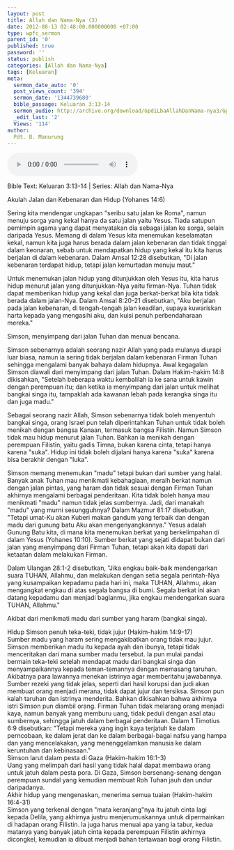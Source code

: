 ```yaml
---
layout: post
title: Allah dan Nama-Nya (3)
date: 2012-08-13 02:48:00.000000000 +07:00
type: wpfc_sermon
parent_id: '0'
published: true
password: ''
status: publish
categories: [Allah dan Nama-Nya]
tags: [Keluaran]
meta:
  sermon_date_auto: '0'
  post_views_count: '394'
  sermon_date: '1344739680'
  bible_passage: Keluaran 3:13-14
  sermon_audio: http://archive.org/download/GpdiLbaAllahDanNama-nya3/GpdiLbaAllahDanNama-nya3.mp3
  _edit_last: '2'
  Views: '114'
author:
  Pdt. B. Manurung
---
```

<audio controls><source src="http://archive.org/download/GpdiLbaAllahDanNama-nya3/GpdiLbaAllahDanNama-nya3.mp3"></audio><br />
<p>Bible Text: Keluaran 3:13-14 | Series: Allah dan Nama-Nya</p>
<p>Akulah Jalan dan Kebenaran dan Hidup (Yohanes 14:6)</p>
<p>Sering kita mendengar ungkapan "seribu satu jalan ke Roma", namun menuju sorga yang kekal hanya da satu jalan yaitu Yesus. Tiada satupun pemimpin agama yang dapat menyatakan dia sebagai jalan ke sorga, selain daripada Yesus. Memang di dalam Yesus kita menemukan keselamatan kekal, namun kita juga harus berada dalam jalan kebenaran dan tidak tinggal dalam keonaran, sebab untuk mendapatkan hidup yang kekal itu kita harus berjalan di dalam kebenaran. Dalam Amsal 12:28 disebutkan, "Di jalan kebenaran terdapat hidup, tetapi jalan kemurtadan menuju maut."</p>
<p>Untuk menemukan jalan hidup yang ditunjukkan oleh Yesus itu, kita harus hidup menurut jalan yang ditunjukkan-Nya yaitu firman-Nya. Tuhan tidak dapat memberikan hidup yang kekal dan juga berkat-berkat bila kita tidak berada dalam jalan-Nya. Dalam Amsal 8:20-21 disebutkan, "Aku berjalan pada jalan kebenaran, di tengah-tengah jalan keadilan, supaya kuwariskan harta kepada yang mengasihi aku, dan kuisi penuh perbendaharaan mereka."</p>
<p>Simson, menyimpang dari jalan Tuhan dan menuai bencana.</p>
<p>Simson sebenarnya adalah seorang nazir Allah yang pada mulanya diurapi luar biasa, namun ia sering tidak berjalan dalam kebenaran Firman Tuhan sehingga mengalami banyak bahaya dalam hidupnya. Awal kegagalan Simson diawali dari menyimpang dari jalan Tuhan. Dalam Hakim-hakim 14:8 dikisahkan, "Setelah beberapa waktu kembalilah ia ke sana untuk kawin dengan perempuan itu; dan ketika ia menyimpang dari jalan untuk melihat bangkai singa itu, tampaklah ada kawanan lebah pada kerangka singa itu dan juga madu."</p>
<p>Sebagai seorang nazir Allah, Simson sebenarnya tidak boleh menyentuh bangkai singa, orang Israel pun telah diperintahkan Tuhan untuk tidak boleh menikah dengan bangsa Kanaan, termasuk bangsa Filistin. Namun Simson tidak mau hidup menurut jalan Tuhan. Bahkan ia menikah dengan perempuan Filistin, yaitu gadis Timna, bukan karena cinta, tetapi hanya karena "suka". Hidup ini tidak boleh dijalani hanya karena "suka" karena bisa berakhir dengan "luka".</p>
<p>Simson memang menemukan "madu" tetapi bukan dari sumber yang halal. Banyak anak Tuhan mau menikmati kebahagiaan, meraih berkat namun dengan jalan pintas, yang haram dan tidak sesuai dengan Firman Tuhan akhirnya mengalami berbagai penderitaan. Kita tidak boleh hanya mau menikmati "madu" namun tidak jelas sumbernya. Jadi, dari manakah "madu" yang murni sesungguhnya? Dalam Mazmur 81:17 disebutkan, "Tetapi umat-Ku akan Kuberi makan gandum yang terbaik dan dengan madu dari gunung batu Aku akan mengenyangkannya." Yesus adalah Gunung Batu kita, di mana kita menemukan berkat yang berkelimpahan di dalam Yesus (Yohanes 10:10). Sumber berkat yang sejati didapat bukan dari jalan yang menyimpang dari Firman Tuhan, tetapi akan kita dapati dari ketaatan dalam melakukan Firman.</p>
<p>Dalam Ulangan 28:1-2 disebutkan, "Jika engkau baik-baik mendengarkan suara TUHAN, Allahmu, dan melakukan dengan setia segala perintah-Nya yang kusampaikan kepadamu pada hari ini, maka TUHAN, Allahmu, akan mengangkat engkau di atas segala bangsa di bumi. Segala berkat ini akan datang kepadamu dan menjadi bagianmu, jika engkau mendengarkan suara TUHAN, Allahmu."</p>
<p>Akibat dari menikmati madu dari sumber yang haram (bangkai singa).</p>
<p>	Hidup Simson penuh teka-teki, tidak jujur (Hakim-hakim 14:9-17)<br />
Sumber madu yang haram sering mengakibatkan orang tidak mau jujur. Simson memberikan madu itu kepada ayah dan ibunya, tetapi tidak menceritakan dari mana sumber madu tersebut. Ia pun mulai pandai bermain teka-teki setelah mendapat madu dari bangkai singa dan menyampaikannya kepada teman-temannya dengan memasang taruhan. Akibatnya para lawannya menekan istrinya agar memberitahu jawabannya. Sumber rezeki yang tidak jelas, seperti dari hasil korupsi dan judi akan membuat orang menjadi merana, tidak dapat jujur dan tersiksa. Simson pun kalah taruhan dan istrinya menderita. Bahkan dikisahkan bahwa akhirnya istri Simson pun diambil orang. Firman Tuhan tidak melarang orang menjadi kaya, namun banyak yang memburu uang, tidak peduli dengan asal atau sumbernya, sehingga jatuh dalam berbagai penderitaan. Dalam 1 Timotius 6:9 disebutkan: "Tetapi mereka yang ingin kaya terjatuh ke dalam perncobaan, ke dalam jerat dan ke dalam berbagai-bagai nafsu yang hampa dan yang mencelakakan, yang menenggelamkan manusia ke dalam keruntuhan dan kebinasaan."<br />
	Simson larut dalam pesta di Gaza (Hakim-hakim 16:1-3)<br />
Uang yang melimpah dari hasil yang tidak halal dapat membawa orang untuk jatuh dalam pesta pora. Di Gaza, Simson bersenang-senang dengan perempuan sundal yang kemudian membuat Roh Tuhan jauh dan undur daripadanya.<br />
	Akhir hidup yang mengenaskan, menerima semua tuaian (Hakim-hakim 16:4-31)<br />
Simson yang terkenal dengan "mata keranjang"nya itu jatuh cinta lagi kepada Delila, yang akhirnya justru menjerumuskannya untuk dipermainkan di hadapan orang Filistin. Ia juga harus menuai apa yang ia tabur, kedua matanya yang banyak jatuh cinta kepada perempuan Filistin akhirnya dicongkel, kemudian ia dibuat menjadi bahan tertawaan bagi orang Filistin.</p>
